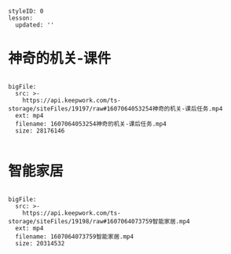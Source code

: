 ```@Lesson
styleID: 0
lesson:
  updated: ''

```


# 神奇的机关-课件
 
```@BigFile

bigFile:
  src: >-
    https://api.keepwork.com/ts-storage/siteFiles/19197/raw#1607064053254神奇的机关-课后任务.mp4
  ext: mp4
  filename: 1607064053254神奇的机关-课后任务.mp4
  size: 28176146
          
```



# 智能家居

```@BigFile

bigFile:
  src: >-
    https://api.keepwork.com/ts-storage/siteFiles/19198/raw#1607064073759智能家居.mp4
  ext: mp4
  filename: 1607064073759智能家居.mp4
  size: 20314532
          
```